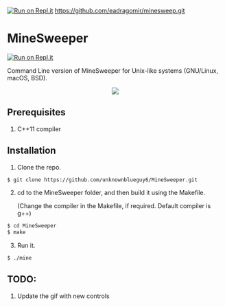 [![Run on Repl.it](https://repl.it/badge/github/unknownblueguy6/MineSweeper)](https://repl.it/github/unknownblueguy6/MineSweeper)
https://github.com/eadragomir/minesweep.git
# MineSweeper

[![Run on Repl.it](https://repl.it/badge/github/eadragomir/minesweep)](https://repl.it/github/eadragomir/minesweep)


Command Line version of MineSweeper for Unix-like systems (GNU/Linux, macOS, BSD).

<p align="center">
    <img align="center" src="assets/demo.gif"></img>
</p>

## Prerequisites
1. C++11 compiler


## Installation

1. Clone the repo.

```bash
$ git clone https://github.com/unknownblueguy6/MineSweeper.git
```

2. cd to the MineSweeper folder, and then build it using the Makefile.
   
   (Change the compiler in the Makefile, if required. Default compiler is g++)
   
```bash
$ cd MineSweeper
$ make
```

3. Run it.

```bash
$ ./mine
```

## TODO:

1. Update the gif with new controls
